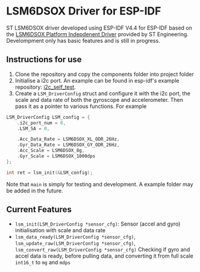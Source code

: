 # LSM6DSOX Driver for ESP-IDF

ST LSM6DSOX driver developed using ESP-IDF V4.4 for ESP-IDF based on the [LSM6DSOX Platform Indepdenent Driver](https://github.com/STMicroelectronics/lsm6dsox-pid) provided by ST Engineering. Develompment only has basic features and is still in progress.

## Instructions for use
1. Clone the repository and copy the components folder into project folder
2. Initialise a i2c port. An example can be found in esp-idf's example repository: [i2c_self_test](https://github.com/espressif/esp-idf/tree/master/examples/peripherals/i2c/i2c_self_test).
3. Create a `LSM_DriverConfig` struct and configure it with the i2c port, the scale and data rate of both the gyroscope and accelerometer. Then pass it as a pointer to various functions. For example

```C
LSM_DriverConfig LSM_config = {
    .i2c_port_num = 0,
    .LSM_SA = 0,

    .Acc_Data_Rate = LSM6DSOX_XL_ODR_26Hz,
    .Gyr_Data_Rate = LSM6DSOX_GY_ODR_26Hz,
    .Acc_Scale = LSM6DSOX_8g,
    .Gyr_Scale = LSM6DSOX_1000dps
};

int ret = lsm_init(&LSM_config);
```

Note that `main` is simply for testing and development. A example folder may be added in the future.

## Current Features
- `lsm_init(LSM_DriverConfig *sensor_cfg)`: Sensor (accel and gyro) initialisation with scale and data rate 
- `lsm_data_ready(LSM_DriverConfig *sensor_cfg)`, `lsm_update_raw(LSM_DriverConfig *sensor_cfg)`, `lsm_convert_raw(LSM_DriverConfig *sensor_cfg)` Checking if gyro and accel data is ready, before pulling data, and converting it from full scale `int16_t` to `mg` and `mdps`

